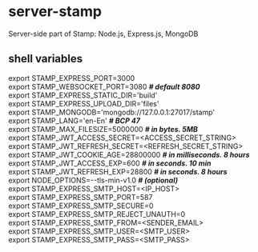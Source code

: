 # server-stamp
Server-side part of Stamp: Node.js, Express.js, MongoDB

## shell variables

export STAMP_EXPRESS_PORT=3000  
export STAMP_WEBSOCKET_PORT=3080 ***# default 8080***  
export STAMP_EXPRESS_STATIC_DIR='build'  
export STAMP_EXPRESS_UPLOAD_DIR='files'  
export STAMP_MONGODB='mongodb://127.0.0.1:27017/stamp'  
export STAMP_LANG='en-En' ***# BCP 47***  
export STAMP_MAX_FILESIZE=5000000 ***# in bytes. 5MB***  
export STAMP_JWT_ACCESS_SECRET=<ACCESS_SECRET_STRING>  
export STAMP_JWT_REFRESH_SECRET=<REFRESH_SECRET_STRING>  
export STAMP_JWT_COOKIE_AGE=28800000 ***# in milliseconds. 8 hours***  
export STAMP_JWT_ACCESS_EXP=600  ***# in seconds. 10 min***  
export STAMP_JWT_REFRESH_EXP=28800 ***# in seconds. 8 hours***  
export NODE_OPTIONS=--tls-min-v1.0 ***# (optional)***  
export STAMP_EXPRESS_SMTP_HOST=<IP_HOST>  
export STAMP_EXPRESS_SMTP_PORT=587  
export STAMP_EXPRESS_SMTP_SECURE=0  
export STAMP_EXPRESS_SMTP_REJECT_UNAUTH=0  
export STAMP_EXPRESS_SMTP_FROM=<SENDER_EMAIL>  
export STAMP_EXPRESS_SMTP_USER=<SMTP_USER>    
export STAMP_EXPRESS_SMTP_PASS=<SMTP_PASS>    
